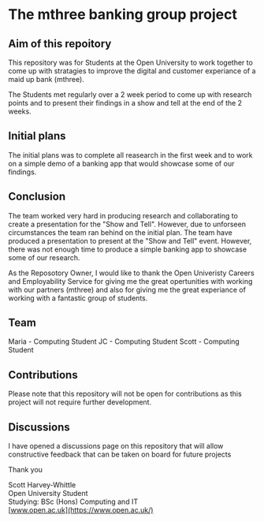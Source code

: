 # The mthree banking group project 

## Aim of this repoitory
This repository was for Students at the Open University to work together to come up with stratagies to improve the digital and customer experiance of a maid up bank (mthree).

The Students met regularly over a 2 week period to come up with research points and to present their findings in a show and tell at the end of the 2 weeks. 

## Initial plans 
The initial plans was to complete all reasearch in the first week and to work on a simple demo of a banking app that would showcase some of our findings. 

## Conclusion
The team worked very hard in producing research and collaborating to create a presentation for the "Show and Tell". 
However, due to unforseen circumstances the team ran behind on the initial plan. The team have produced a presentation to present at the "Show and Tell" event. However, there was not enough time to produce a simple banking app to showcase some of our research. 

As the Reposotory Owner, I would like to thank the Open Univeristy Careers and Employability Service for giving me the great opertunities with working with our partners (mthree) and also for giving me the great experiance of working with a fantastic group of students. 

## Team
Maria - Computing Student
JC - Computing Student
Scott - Computing Student

## Contributions
Please note that this repository will not be open for contributions as this project will not require further development. 

## Discussions
I have opened a discussions page on this repository that will allow constructive feedback that can be taken on board for future projects

Thank you 

Scott Harvey-Whittle<br>
Open University Student<br>
Studying: BSc (Hons) Computing and IT<br>
[www.open.ac.uk](https://www.open.ac.uk/)
